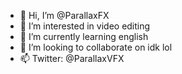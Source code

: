 - 👋 Hi, I’m @ParallaxFX
- 👀 I’m interested in video editing
- 🌱 I’m currently learning english
- 💞️ I’m looking to collaborate on idk lol
- 📫 Twitter: @ParallaxVFX

<!---
ParallaxFX/ParallaxFX is a ✨ special ✨ repository because its `README.md` (this file) appears on your GitHub profile.
You can click the Preview link to take a look at your changes.
--->
